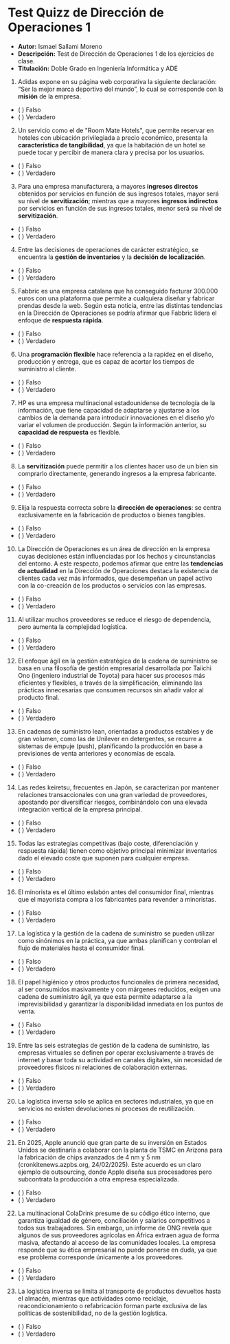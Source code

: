 # Test Quizz de Dirección de Operaciones 1

* **Autor:** Ismael Sallami Moreno
* **Descripción:** Test de Dirección de Operaciones 1 de los ejercicios de clase.
* **Titulación:** Doble Grado en Ingeniería Informática y ADE

<!-- tema 1 -->


1. Adidas expone en su página web corporativa la siguiente declaración: “Ser la mejor marca deportiva del mundo”, lo cual se corresponde con la **misión** de la empresa.
- ( ) Falso  
- ( ) Verdadero  

2. Un servicio como el de "Room Mate Hotels", que permite reservar en hoteles con ubicación privilegiada a precio económico, presenta la **característica de tangibilidad**, ya que la habitación de un hotel se puede tocar y percibir de manera clara y precisa por los usuarios.
- ( ) Falso  
- ( ) Verdadero  

3. Para una empresa manufacturera, a mayores **ingresos directos** obtenidos por servicios en función de sus ingresos totales, mayor será su nivel de **servitización**; mientras que a mayores **ingresos indirectos** por servicios en función de sus ingresos totales, menor será su nivel de **servitización**.
- ( ) Falso  
- ( ) Verdadero  

4. Entre las decisiones de operaciones de carácter estratégico, se encuentra la **gestión de inventarios** y la **decisión de localización**.
- ( ) Falso  
- ( ) Verdadero  

5. Fabbric es una empresa catalana que ha conseguido facturar 300.000 euros con una plataforma que permite a cualquiera diseñar y fabricar prendas desde la web. Según esta noticia, entre las distintas tendencias en la Dirección de Operaciones se podría afirmar que Fabbric lidera el enfoque de **respuesta rápida**.
- ( ) Falso  
- ( ) Verdadero  

6. Una **programación flexible** hace referencia a la rapidez en el diseño, producción y entrega, que es capaz de acortar los tiempos de suministro al cliente.
- ( ) Falso  
- ( ) Verdadero  

7. HP es una empresa multinacional estadounidense de tecnología de la información, que tiene capacidad de adaptarse y ajustarse a los cambios de la demanda para introducir innovaciones en el diseño y/o variar el volumen de producción. Según la información anterior, su **capacidad de respuesta** es flexible.
- ( ) Falso  
- ( ) Verdadero  

8. La **servitización** puede permitir a los clientes hacer uso de un bien sin comprarlo directamente, generando ingresos a la empresa fabricante.
- ( ) Falso  
- ( ) Verdadero  

9. Elija la respuesta correcta sobre la **dirección de operaciones**: se centra exclusivamente en la fabricación de productos o bienes tangibles.
- ( ) Falso  
- ( ) Verdadero  

10. La Dirección de Operaciones es un área de dirección en la empresa cuyas decisiones están influenciadas por los hechos y circunstancias del entorno. A este respecto, podemos afirmar que entre las **tendencias de actualidad** en la Dirección de Operaciones destaca la existencia de clientes cada vez más informados, que desempeñan un papel activo con la co-creación de los productos o servicios con las empresas.
- ( ) Falso  
- ( ) Verdadero 

<!-- tema2 -->

11. Al utilizar muchos proveedores se reduce el riesgo de dependencia, pero aumenta la complejidad logística.
- ( ) Falso  
- ( ) Verdadero  

12. El enfoque ágil en la gestión estratégica de la cadena de suministro se basa en una filosofía de gestión empresarial desarrollada por Taiichi Ono (ingeniero industrial de Toyota) para hacer sus procesos más eficientes y flexibles, a través de la simplificación, eliminando las prácticas innecesarias que consumen recursos sin añadir valor al producto final.
- ( ) Falso  
- ( ) Verdadero  

13. En cadenas de suministro lean, orientadas a productos estables y de gran volumen, como las de Unilever en detergentes, se recurre a sistemas de empuje (push), planificando la producción en base a previsiones de venta anteriores y economías de escala.
- ( ) Falso  
- ( ) Verdadero  

14. Las redes keiretsu, frecuentes en Japón, se caracterizan por mantener relaciones transaccionales con una gran variedad de proveedores, apostando por diversificar riesgos, combinándolo con una elevada integración vertical de la empresa principal.
- ( ) Falso  
- ( ) Verdadero  

15. Todas las estrategias competitivas (bajo coste, diferenciación y respuesta rápida) tienen como objetivo principal minimizar inventarios dado el elevado coste que suponen para cualquier empresa.
- ( ) Falso  
- ( ) Verdadero  

16. El minorista es el último eslabón antes del consumidor final, mientras que el mayorista compra a los fabricantes para revender a minoristas.
- ( ) Falso  
- ( ) Verdadero  

17. La logística y la gestión de la cadena de suministro se pueden utilizar como sinónimos en la práctica, ya que ambas planifican y controlan el flujo de materiales hasta el consumidor final.
- ( ) Falso  
- ( ) Verdadero  

18. El papel higiénico y otros productos funcionales de primera necesidad, al ser consumidos masivamente y con márgenes reducidos, exigen una cadena de suministro ágil, ya que esta permite adaptarse a la imprevisibilidad y garantizar la disponibilidad inmediata en los puntos de venta.
- ( ) Falso  
- ( ) Verdadero  

19. Entre las seis estrategias de gestión de la cadena de suministro, las empresas virtuales se definen por operar exclusivamente a través de internet y basar toda su actividad en canales digitales, sin necesidad de proveedores físicos ni relaciones de colaboración externas.
- ( ) Falso  
- ( ) Verdadero  

20. La logística inversa solo se aplica en sectores industriales, ya que en servicios no existen devoluciones ni procesos de reutilización.
- ( ) Falso  
- ( ) Verdadero  

21. En 2025, Apple anunció que gran parte de su inversión en Estados Unidos se destinaría a colaborar con la planta de TSMC en Arizona para la fabricación de chips avanzados de 4 nm y 5 nm (cronkitenews.azpbs.org, 24/02/2025). Este acuerdo es un claro ejemplo de outsourcing, donde Apple diseña sus procesadores pero subcontrata la producción a otra empresa especializada.
- ( ) Falso  
- ( ) Verdadero  

22. La multinacional ColaDrink presume de su código ético interno, que garantiza igualdad de género, conciliación y salarios competitivos a todos sus trabajadores. Sin embargo, un informe de ONG revela que algunos de sus proveedores agrícolas en África extraen agua de forma masiva, afectando al acceso de las comunidades locales. La empresa responde que su ética empresarial no puede ponerse en duda, ya que ese problema corresponde únicamente a los proveedores.
- ( ) Falso  
- ( ) Verdadero  

23. La logística inversa se limita al transporte de productos devueltos hasta el almacén, mientras que actividades como reciclaje, reacondicionamiento o refabricación forman parte exclusiva de las políticas de sostenibilidad, no de la gestión logística.
- ( ) Falso  
- ( ) Verdadero  
